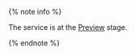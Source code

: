 {% note info %}



The service is at the [Preview](../../overview/concepts/launch-stages.md) stage.


{% endnote %}